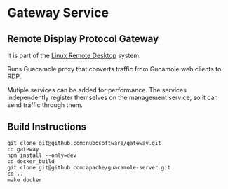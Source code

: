 # Gateway Service
## Remote Display Protocol Gateway

It is part of the [Linux Remote Desktop](https://github.com/nubosoftware/linux-remote-desktop) system.

Runs Guacamole proxy that converts traffic from Gucamole web clients to RDP.

Mutiple services can be added for performance. The services independently register themselves on the management service, so it can send traffic through them.

## Build Instructions
```
git clone git@github.com:nubosoftware/gateway.git
cd gateway
npm install --only=dev
cd docker_build
git clone git@github.com:apache/guacamole-server.git
cd ..
make docker
```
